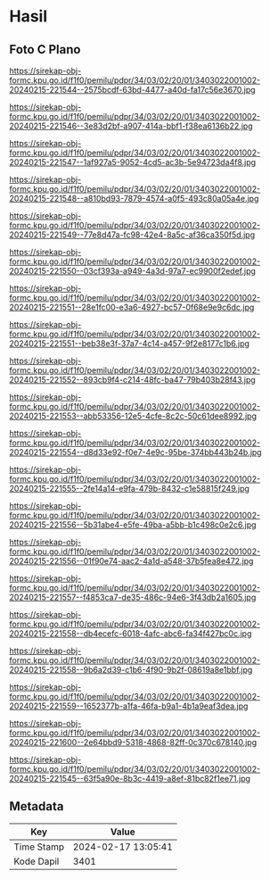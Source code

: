 # Hasil

## Foto C Plano

https://sirekap-obj-formc.kpu.go.id/f1f0/pemilu/pdpr/34/03/02/20/01/3403022001002-20240215-221544--2575bcdf-63bd-4477-a40d-fa17c56e3670.jpg

https://sirekap-obj-formc.kpu.go.id/f1f0/pemilu/pdpr/34/03/02/20/01/3403022001002-20240215-221546--3e83d2bf-a907-414a-bbf1-f38ea6136b22.jpg

https://sirekap-obj-formc.kpu.go.id/f1f0/pemilu/pdpr/34/03/02/20/01/3403022001002-20240215-221547--1af927a5-9052-4cd5-ac3b-5e94723da4f8.jpg

https://sirekap-obj-formc.kpu.go.id/f1f0/pemilu/pdpr/34/03/02/20/01/3403022001002-20240215-221548--a810bd93-7879-4574-a0f5-493c80a05a4e.jpg

https://sirekap-obj-formc.kpu.go.id/f1f0/pemilu/pdpr/34/03/02/20/01/3403022001002-20240215-221549--77e8d47a-fc98-42e4-8a5c-af36ca350f5d.jpg

https://sirekap-obj-formc.kpu.go.id/f1f0/pemilu/pdpr/34/03/02/20/01/3403022001002-20240215-221550--03cf393a-a949-4a3d-97a7-ec9900f2edef.jpg

https://sirekap-obj-formc.kpu.go.id/f1f0/pemilu/pdpr/34/03/02/20/01/3403022001002-20240215-221551--28e1fc00-e3a6-4927-bc57-0f68e9e9c6dc.jpg

https://sirekap-obj-formc.kpu.go.id/f1f0/pemilu/pdpr/34/03/02/20/01/3403022001002-20240215-221551--beb38e3f-37a7-4c14-a457-9f2e8177c1b6.jpg

https://sirekap-obj-formc.kpu.go.id/f1f0/pemilu/pdpr/34/03/02/20/01/3403022001002-20240215-221552--893cb9f4-c214-48fc-ba47-79b403b28f43.jpg

https://sirekap-obj-formc.kpu.go.id/f1f0/pemilu/pdpr/34/03/02/20/01/3403022001002-20240215-221553--abb53356-12e5-4cfe-8c2c-50c61dee8992.jpg

https://sirekap-obj-formc.kpu.go.id/f1f0/pemilu/pdpr/34/03/02/20/01/3403022001002-20240215-221554--d8d33e92-f0e7-4e9c-95be-374bb443b24b.jpg

https://sirekap-obj-formc.kpu.go.id/f1f0/pemilu/pdpr/34/03/02/20/01/3403022001002-20240215-221555--2fe14a14-e9fa-479b-8432-c1e58815f249.jpg

https://sirekap-obj-formc.kpu.go.id/f1f0/pemilu/pdpr/34/03/02/20/01/3403022001002-20240215-221556--5b31abe4-e5fe-49ba-a5bb-b1c498c0e2c6.jpg

https://sirekap-obj-formc.kpu.go.id/f1f0/pemilu/pdpr/34/03/02/20/01/3403022001002-20240215-221556--01f90e74-aac2-4a1d-a548-37b5fea8e472.jpg

https://sirekap-obj-formc.kpu.go.id/f1f0/pemilu/pdpr/34/03/02/20/01/3403022001002-20240215-221557--f4853ca7-de35-486c-94e6-3f43db2a1605.jpg

https://sirekap-obj-formc.kpu.go.id/f1f0/pemilu/pdpr/34/03/02/20/01/3403022001002-20240215-221558--db4ecefc-6018-4afc-abc6-fa34f427bc0c.jpg

https://sirekap-obj-formc.kpu.go.id/f1f0/pemilu/pdpr/34/03/02/20/01/3403022001002-20240215-221558--9b6a2d39-c1b6-4f90-9b2f-08619a8e1bbf.jpg

https://sirekap-obj-formc.kpu.go.id/f1f0/pemilu/pdpr/34/03/02/20/01/3403022001002-20240215-221559--1652377b-a1fa-46fa-b9a1-4b1a9eaf3dea.jpg

https://sirekap-obj-formc.kpu.go.id/f1f0/pemilu/pdpr/34/03/02/20/01/3403022001002-20240215-221600--2e64bbd9-5318-4868-82ff-0c370c678140.jpg

https://sirekap-obj-formc.kpu.go.id/f1f0/pemilu/pdpr/34/03/02/20/01/3403022001002-20240215-221545--63f5a90e-8b3c-4419-a8ef-81bc82f1ee71.jpg


## Metadata

| Key        | Value               |
| ---------- | ------------------- |
| Time Stamp | 2024-02-17 13:05:41 |
| Kode Dapil | 3401                |



